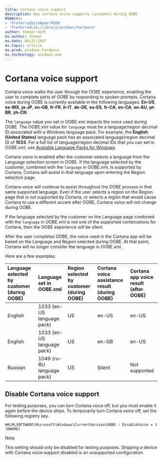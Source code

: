 ```yaml
---
title: Cortana voice support
description: How Cortana voice supports customers during OOBE
MSHAttr:
- 'PreferredSiteName:MSDN'
- 'PreferredLib:/library/windows/hardware'
author: themar-msft
ms.author: themar
ms.date: 09/27/2017
ms.topic: article
ms.prod: windows-hardware
ms.technology: windows-oem
---
```

# Cortana voice support

Cortana voice walks the user through the OOBE experience, enabling the user to complete parts of OOBE by responding to spoken prompts. Cortana voice during OOBE is currently available in the following languages: **En-US**, **es-MX**, **ja-JP**, **en-GB**, **fr-FR**, **it-IT**, **de-DE**, **es-ES**, **fr-CA**, **en-CA**, **en-AU**, **pt-BR**, **zh-CN**.

The `language` value you set in OOBE.xml impacts the voice used during OOBE. The OOBE.xml value for `language` must be a language/region decimal ID associated with a Windows language pack. For example, the **English (United States)** language pack has an associated language/region decimal ID of **1033**. For a full list of language/region decimal IDs that you can set in OOBE.xml, see [Available Language Packs for Windows](https://docs.microsoft.com/en-us/windows-hardware/manufacture/desktop/available-language-packs-for-windows).

Cortana voice is enabled after the customer selects a language from the Language selection screen in OOBE. If the language selected by the customer, combined with the `language` in OOBE.xml, is supported by Cortana, Cortana will assist in that language upon entering the Region selection page.

Cortana voice will continue to assist throughout the OOBE process in that same supported language. Even if the user selects a region on the Region page that is not supported by Cortana, or selects a region that would cause Cortana to use a different accent after OOBE, Cortana voice will not change during OOBE.

If the language selected by the customer on the Language page combined with the `language` in OOBE.xml is not one of the supported combinations for Cortana, then the OOBE experience will be silent.

After the user completes OOBE, the voice used in the Cortana app will be based on the Language and Region selected during OOBE. At that point, Cortana will no longer consider the language in OOBE.xml.

Here are a few examples:

| Language selected by customer (during OOBE) | Language set in OOBE.xml | Region selected by customer (during OOBE) | Cortana voice assistance result (during OOBE) | Cortana app voice result (after OOBE) |
|:------------------|:------------------|:------------------|:------------------|:------------------|
| English           | 1033 (en-US language pack)  | US | en-US     | en-US         |
| English           | 1033 (en-US language pack)  | US | en-GB     | en-US         |
| Russian           | 1049 (ru-RU language pack)  | US | Silent    | Not supported |

## Disable Cortana voice support

For testing purposes, you can turn Cortana voice off, but you must enable it again before the device ships. To temporarily turn Cortana voice off, set the following registry key.

`HKLM\SOFTWARE\Microsoft\Windows\CurrentVersion\OOBE : DisableVoice = 1 (DWORD)`

> [!Note]
> This setting should only be disabled for testing purposes. Shipping a device with Cortana voice support disabled is an unsupported configuration.
